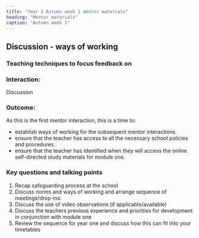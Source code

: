 ```yaml
---
title: "Year 1 Autumn week 1 mentor materials"
heading: "Mentor materials"
caption: "Autumn week 1"
---
```



## Discussion - ways of working

### Teaching techniques to focus feedback on

### Interaction: 

Discussion 

### Outcome:

As this is the first mentor interaction, this is a time to: 

- establish ways of working for the subsequent mentor interactions.
- ensure that the teacher has access to all the necessary school policies and procedures.
- ensure that the teacher has identified when they will access the online self-directed study materials for module one.

### Key questions and talking points

1. Recap safeguarding process at the school 
2. Discuss norms and ways of working and arrange sequence of meetings/drop-ins. 
3. Discuss the use of video observations (if applicable/available) 
4. Discuss the teachers previous experience and priorities for development in conjunction with module one
5. Review the sequence for year one and discuss how this can fit into your timetables

